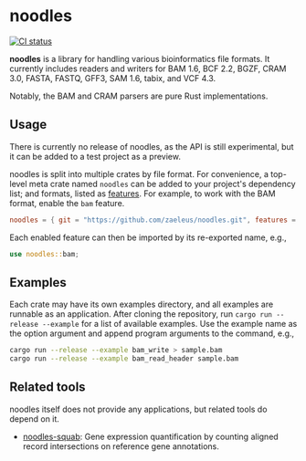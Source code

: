 # noodles

[![CI status](https://github.com/zaeleus/noodles/actions/workflows/ci.yml/badge.svg)](https://github.com/zaeleus/noodles/actions/workflows/ci.yml)

**noodles** is a library for handling various bioinformatics file formats. It
currently includes readers and writers for BAM 1.6, BCF 2.2, BGZF, CRAM 3.0,
FASTA, FASTQ, GFF3, SAM 1.6, tabix, and VCF 4.3.

Notably, the BAM and CRAM parsers are pure Rust implementations.

## Usage

There is currently no release of noodles, as the API is still experimental, but
it can be added to a test project as a preview.

noodles is split into multiple crates by file format. For convenience, a
top-level meta crate named `noodles` can be added to your project's dependency
list; and formats, listed as [features]. For example, to work with the BAM
format, enable the `bam` feature.

```toml
noodles = { git = "https://github.com/zaeleus/noodles.git", features = ["bam"] }
```

Each enabled feature can then be imported by its re-exported name, e.g.,

```rust
use noodles::bam;
```

[features]: https://doc.rust-lang.org/cargo/reference/features.html

## Examples

Each crate may have its own examples directory, and all examples are runnable
as an application. After cloning the repository, run `cargo run --release
--example` for a list of available examples. Use the example name as the option
argument and append program arguments to the command, e.g.,

```bash
cargo run --release --example bam_write > sample.bam
cargo run --release --example bam_read_header sample.bam
```

## Related tools

noodles itself does not provide any applications, but related tools do depend
on it.

  * [noodles-squab]: Gene expression quantification by counting aligned record
    intersections on reference gene annotations.

[noodles-squab]: https://github.com/zaeleus/noodles-squab

